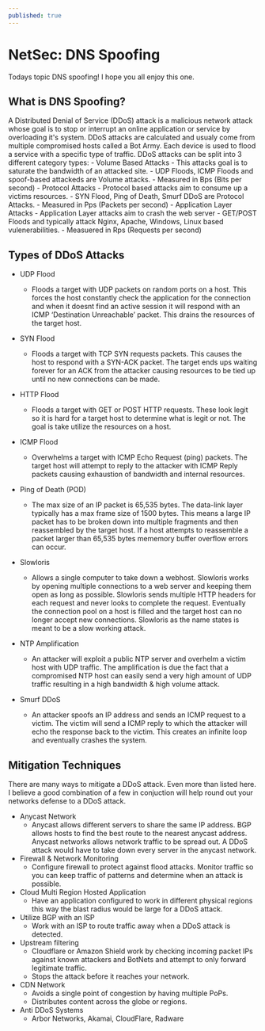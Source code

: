 ```yaml
---
published: true
---
```

# **NetSec: DNS Spoofing**

Todays topic DNS spoofing! I hope you all enjoy this one.

## What is DNS Spoofing?

A Distributed Denial of Service (DDoS) attack is a malicious network attack whose goal is to stop or interrupt an online application or service by overloading it's system. DDoS attacks are calculated and usualy come from multiple compromised hosts called a Bot Army. Each device is used to flood a service with a specific type of traffic. DDoS attacks can be split into 3 different category types:
    - Volume Based Attacks
        - This attacks goal is to saturate the bandwidth of an attacked site.
        - UDP Floods, ICMP Floods and spoof-based attackeds are Volume attacks.
        - Measured in Bps (Bits per second)
    - Protocol Attacks
        - Protocol based attacks aim to consume up a victims resources.
        - SYN Flood, Ping of Death, Smurf DDoS are Protocol Attacks.
        - Measured in Pps (Packets per second)
    - Application Layer Attacks
        - Application Layer attacks aim to crash the web server
        - GET/POST Floods and typically attack Nginx, Apache, Windows, Linux based vulenerabilities.
        - Measuered in Rps (Requests per second)


## Types of DDoS Attacks

- UDP Flood
    - Floods a target with UDP packets on random ports on a host. This forces the host constantly check the application for the connection and when it doesnt find an active session it will respond with an ICMP ‘Destination Unreachable’ packet. This drains the resources of the target host.
    
- SYN Flood
    - Floods a target with TCP SYN requests packets. This causes the host to respond with a SYN-ACK packet. The target ends ups waiting forever for an ACK from the attacker causing resources to be tied up until no new connections can be made.

- HTTP Flood
    - Floods a target with GET or POST HTTP requests. These look legit so it is hard for a target host to determine what is legit or not. The goal is take utilize the resources on a host.

- ICMP Flood
    - Overwhelms a target with ICMP Echo Request (ping) packets. The target host will attempt to reply to the attacker with ICMP Reply packets causing exhaustion of bandwidth and internal resources.

- Ping of Death (POD)
    - The max size of an IP packet is 65,535 bytes. The data-link layer typically has a max frame size of 1500 bytes. This means a large IP packet has to be broken down into multiple fragments and then reassembled by the target host. If a host attempts to reassemble a packet larger than 65,535 bytes mememory buffer overflow errors can occur.

- Slowloris
    - Allows a single computer to take down a webhost. Slowloris works by opening multiple connections to a web server and keeping them open as long as possible. Slowloris sends multiple HTTP headers for each request and never looks to complete the request. Eventually the connection pool on a host is filled and the target host can no longer accept new connections. Slowloris as the name states is meant to be a slow working attack.

- NTP Amplification
    - An attacker will exploit a public NTP server and overhelm a victim host with UDP traffic. The amplification is due the fact that a compromised NTP host can easily send a very high amount of UDP traffic resulting in a high bandwidth & high volume attack.

- Smurf DDoS
    - An attacker spoofs an IP address and sends an ICMP request to a victim. The victim will send a ICMP reply to which the attacker will echo the response back to the victim. This creates an infinite loop and eventually crashes the system.

## Mitigation Techniques

There are many ways to mitigate a DDoS attack. Even more than listed here. I believe a good combination of a few in conjuction will help round out your networks defense to a DDoS attack.

- Anycast Network
    - Anycast allows different servers to share the same IP address. BGP allows hosts to find the best route to the nearest anycast address. Anycast networks allows network traffic to be spread out. A DDoS attack would have to take down every server in the anycast network.
- Firewall & Network Monitoring
    - Configure firewall to protect against flood attacks. Monitor traffic so you can keep traffic of patterns and determine when an attack is possible.
- Cloud Multi Region Hosted Application
    - Have an application configured to work in different physical regions this way the blast radius would be large for a DDoS attack.
- Utilize BGP with an ISP
    - Work with an ISP to route traffic away when a DDoS attack is detected.
- Upstream filtering
    -  Cloudflare or Amazon Shield work by checking incoming packet IPs against known attackers and BotNets and attempt to only forward legitimate traffic.
    - Stops the attack before it reaches your network.
- CDN Network
    - Avoids a single point of congestion by having multiple PoPs.
    - Distributes content across the globe or regions.
- Anti DDoS Systems
    -  Arbor Networks, Akamai, CloudFlare, Radware